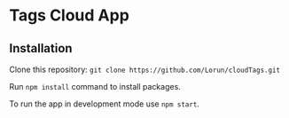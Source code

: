 # Tags Cloud App

## Installation ##
Clone this repository:
```git clone https://github.com/Lorun/cloudTags.git```

Run ```npm install``` command to install packages.

To run the app in development mode use ```npm start```.